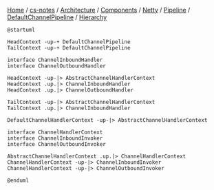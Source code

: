 [Home](https://mengxianbin.github.io) /
[cs-notes](https://mengxianbin.github.io/cs-notes/site) /
[Architecture](https://mengxianbin.github.io/cs-notes/site/Architecture) /
[Components](https://mengxianbin.github.io/cs-notes/site/Architecture/Components) /
[Netty](https://mengxianbin.github.io/cs-notes/site/Architecture/Components/Netty) /
[Pipeline](https://mengxianbin.github.io/cs-notes/site/Architecture/Components/Netty/Pipeline) /
[DefaultChannelPipeline](https://mengxianbin.github.io/cs-notes/site/Architecture/Components/Netty/Pipeline/DefaultChannelPipeline) /
[Hierarchy](https://mengxianbin.github.io/cs-notes/site/Architecture/Components/Netty/Pipeline/DefaultChannelPipeline/Hierarchy)

```plantuml
@startuml

HeadContext -up-+ DefaultChannelPipeline
TailContext -up-+ DefaultChannelPipeline

interface ChannelInboundHandler
interface ChannelOutboundHandler

HeadContext -up-|> AbstractChannelHandlerContext
HeadContext .up.|> ChannelInboundHandler
HeadContext .up.|> ChannelOutboundHandler

TailContext -up-|> AbstractChannelHandlerContext
TailContext .up.|> ChannelInboundHandler

DefaultChannelHandlerContext -up-|> AbstractChannelHandlerContext

interface ChannelHandlerContext
interface ChannelInboundInvoker
interface ChannelOutboundInvoker

AbstractChannelHandlerContext .up.|> ChannelHandlerContext
ChannelHandlerContext -up-|> ChannelInboundInvoker
ChannelHandlerContext -up-|> ChannelOutboundInvoker

@enduml
```
